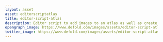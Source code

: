 ```yaml
---
layout: asset
asset: editorscriptatlas
title: editor-script-atlas
description: Editor script to add images to an atlas as well as create a new one from selected images.
opengraph_image: https://www.defold.com/images/assets/editor-script-atlas-thumb.png
twitter_image: https://www.defold.com/images/assets/editor-script-atlas-thumb.png
---
```

